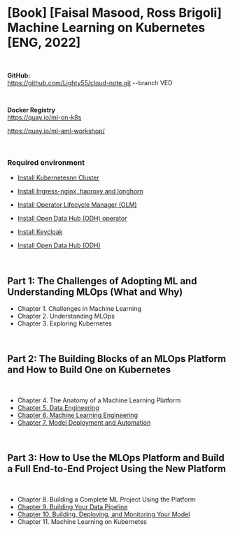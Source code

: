 # [Book] [Faisal Masood, Ross Brigoli] Machine Learning on Kubernetes [ENG, 2022]

<br/>

**GitHub:**  
https://github.com/Lighty55/cloud-note.git --branch VED

<br/>

**Docker Registry**  
https://quay.io/ml-on-k8s

https://quay.io/ml-aml-workshop/

<br/>

### Required environment

- [Install Kubernetesnn Cluster](./01-environment/00-setup-k8s-cluster.md)

- [Install Ingress-nginx, haproxy and longhorn](./01-environment/01-setup-ingress-nginx-and-install-longhorn.md)

- [Install Operator Lifecycle Manager (OLM)](./01-environment/03-installing-operator-lifecycle-manager.md)

- [Install Open Data Hub (ODH) operator](./01-environment/04-installing-the-open-data-hub-operator.md)

- [Install Keycloak](./01-environment/02-installing-keycloak.md)

- [Install Open Data Hub (ODH)](./01-environment/05-installing-open-data-hub.md)

<br/>

## Part 1: The Challenges of Adopting ML and Understanding MLOps (What and Why)

- Chapter 1. Challenges in Machine Learning
- Chapter 2. Understanding MLOps
- Chapter 3. Exploring Kubernetes

<br/>

## Part 2: The Building Blocks of an MLOps Platform and How to Build One on Kubernetes

<br/>

- Chapter 4. The Anatomy of a Machine Learning Platform
- [Chapter 5. Data Engineering](./05-data-engineering.md)
- [Chapter 6. Machine Learning Engineering](./06-machine-learning-engineering.md)
- [Chapter 7. Model Deployment and Automation](./07.1-model-deployment-and-automation-seldon.md)

<br/>

## Part 3: How to Use the MLOps Platform and Build a Full End-to-End Project Using the New Platform

<br/>

- Chapter 8. Building a Complete ML Project Using the Platform
- [Chapter 9. Building Your Data Pipeline](./09-building-your-data-pipeline.md)
- [Chapter 10. Building, Deploying, and Monitoring Your Model](./10-building-deploying-and-monitoring-your-model.md)
- Chapter 11. Machine Learning on Kubernetes
